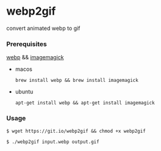 # webp2gif
convert animated webp to gif

### Prerequisites

[webp](https://developers.google.com/speed/webp/download) && [imagemagick](https://imagemagick.org/script/download.php)

- macos

   `brew install webp && brew install imagemagick`

- ubuntu

  `apt-get install webp && apt-get install imagemagick`

### Usage

```
$ wget https://git.io/webp2gif && chmod +x webp2gif

$ ./webp2gif input.webp output.gif
```

